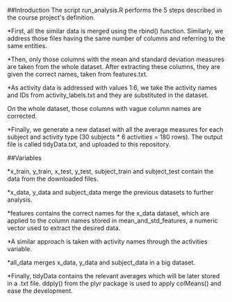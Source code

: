 ##Introduction
The script run_analysis.R performs the 5 steps described in the course project's definition.

  *First, all the similar data is merged using the rbind() function. Similarly, we address those files having the same number of columns and referring to the same entities.

  *Then, only those columns with the mean and standard deviation measures are taken from the whole dataset. After extracting these columns, they are given the correct names, taken from features.txt.

  *As activity data is addressed with values 1:6, we take the activity names and IDs from activity_labels.txt and they are substituted in the dataset.

   On the whole dataset, those columns with vague column names are corrected.

  *Finally, we generate a new dataset with all the average measures for each subject and activity type (30 subjects * 6 activities = 180 rows). The output file is called tidyData.txt, and uploaded to this repository.

##Variables

  *x_train, y_train, x_test, y_test, subject_train and subject_test contain the data from the downloaded files.

  *x_data, y_data and subject_data merge the previous datasets to further analysis.

  *features contains the correct names for the x_data dataset, which are applied to the column names stored in mean_and_std_features, a numeric vector used to extract the desired data.

  *A similar approach is taken with activity names through the activities variable.

  *all_data merges x_data, y_data and subject_data in a big dataset.

  *Finally, tidyData contains the relevant averages which will be later stored in a .txt file. ddply() from the plyr package is used to apply colMeans() and ease the development.